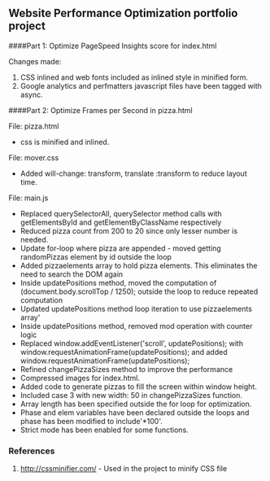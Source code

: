 ## Website Performance Optimization portfolio project

####Part 1: Optimize PageSpeed Insights score for index.html

Changes made:
1. CSS inlined and web fonts included as inlined style in minified form.
2. Google analytics and perfmatters javascript files have been tagged with async.


####Part 2: Optimize Frames per Second in pizza.html

File: pizza.html
* css is minified and inlined.

File: mover.css
* Added will-change: transform, translate :transform to reduce layout time.

File: main.js
* Replaced querySelectorAll, querySelector method calls with getElementsById and getElementByClassName respectively
* Reduced pizza count from 200 to 20 since only lesser number is needed.
* Update for-loop where pizza are appended - moved getting randomPizzas element by id outside the loop
* Added pizzaelements array to hold pizza elements. This eliminates the need to search the DOM again
* Inside updatePositions method, moved the computation of (document.body.scrollTop / 1250); outside the loop to reduce repeated computation
* Updated updatePositions method loop iteration to use pizzaelements array'
* Inside updatePositions method, removed mod operation with counter logic
* Replaced window.addEventListener('scroll', updatePositions); with window.requestAnimationFrame(updatePositions); and added window.requestAnimationFrame(updatePositions); 
* Refined changePizzaSizes method to improve the performance
* Compressed images for index.html.
* Added code to generate pizzas to fill the screen within window height.
* Included case 3 with new width: 50 in changePizzaSizes function.
* Array length has been specified outside the for loop for optimization.
* Phase and elem variables have been declared outside the loops and phase has been modified to include'*100'.
* Strict mode has been enabled for some functions.

### References
1) http://cssminifier.com/ - Used in the project to minify CSS file


